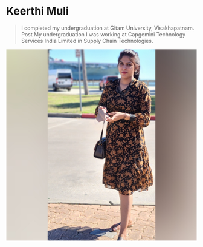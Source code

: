 # Keerthi Muli
> I completed my undergraduation at Gitam University, Visakhapatnam. Post My undergraduation I was working at Capgemini Technology Services India Limited in Supply Chain Technologies.


![Click Here to View the Image](Images/Keerthi_Muli.jpg)
